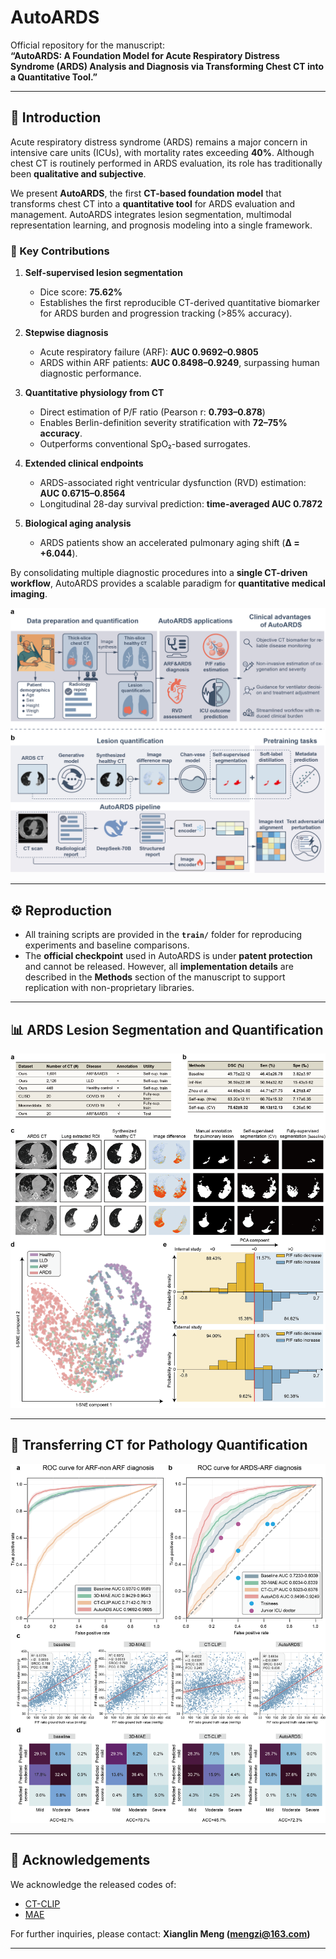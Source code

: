 # AutoARDS

Official repository for the manuscript:  
**“AutoARDS: A Foundation Model for Acute Respiratory Distress Syndrome (ARDS) Analysis and Diagnosis via Transforming Chest CT into a Quantitative Tool.”**

---

## 📖 Introduction

Acute respiratory distress syndrome (ARDS) remains a major concern in intensive care units (ICUs), with mortality rates exceeding **40%**. Although chest CT is routinely performed in ARDS evaluation, its role has traditionally been **qualitative and subjective**.

We present **AutoARDS**, the first **CT-based foundation model** that transforms chest CT into a **quantitative tool** for ARDS evaluation and management. AutoARDS integrates lesion segmentation, multimodal representation learning, and prognosis modeling into a single framework.

### 🔑 Key Contributions
1. **Self-supervised lesion segmentation**  
   - Dice score: **75.62%**  
   - Establishes the first reproducible CT-derived quantitative biomarker for ARDS burden and progression tracking (>85% accuracy).

2. **Stepwise diagnosis**  
   - Acute respiratory failure (ARF): **AUC 0.9692–0.9805**  
   - ARDS within ARF patients: **AUC 0.8498–0.9249**, surpassing human diagnostic performance.

3. **Quantitative physiology from CT**  
   - Direct estimation of P/F ratio (Pearson r: **0.793–0.878**)  
   - Enables Berlin-definition severity stratification with **72–75% accuracy**.  
   - Outperforms conventional SpO₂-based surrogates.

4. **Extended clinical endpoints**  
   - ARDS-associated right ventricular dysfunction (RVD) estimation: **AUC 0.6715–0.8564**  
   - Longitudinal 28-day survival prediction: **time-averaged AUC 0.7872**

5. **Biological aging analysis**  
   - ARDS patients show an accelerated pulmonary aging shift (**Δ = +6.044**).

By consolidating multiple diagnostic procedures into a **single CT-driven workflow**, AutoARDS provides a scalable paradigm for **quantitative medical imaging**.

<p align="center">
  <img src="https://github.com/FAHHMU-Meng/AutoARDS/blob/main/figures/Fig_1.png" alt="Overview of AutoARDS" width="700">
</p>

---

## ⚙️ Reproduction

- All training scripts are provided in the **`train/`** folder for reproducing experiments and baseline comparisons.  
- The **official checkpoint** used in AutoARDS is under **patent protection** and cannot be released. However, all **implementation details** are described in the **Methods** section of the manuscript to support replication with non-proprietary libraries.

---

## 📊 ARDS Lesion Segmentation and Quantification
<p align="center">
  <img src="https://github.com/FAHHMU-Meng/AutoARDS/blob/main/figures/Fig_2.png" alt="Segmentation and quantification results" width="700">
</p>

---

## 🔬 Transferring CT for Pathology Quantification
<p align="center">
  <img src="https://github.com/FAHHMU-Meng/AutoARDS/blob/main/figures/Fig_3.png" alt="CT transformation for pathology quantification" width="700">
</p>

---

## 🙏 Acknowledgements

We acknowledge the released codes of:  
- [CT-CLIP](https://github.com/ibrahimethemhamamci/CT-CLIP)  
- [MAE](https://github.com/pengzhiliang/MAE-pytorch)  

For further inquiries, please contact: **Xianglin Meng (mengzi@163.com)**

---
